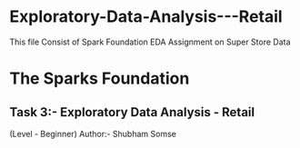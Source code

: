 # Exploratory-Data-Analysis---Retail
This file Consist of Spark Foundation EDA Assignment on Super Store Data
# The Sparks Foundation
## Task 3:- Exploratory Data Analysis - Retail
(Level - Beginner)
Author:- Shubham Somse
